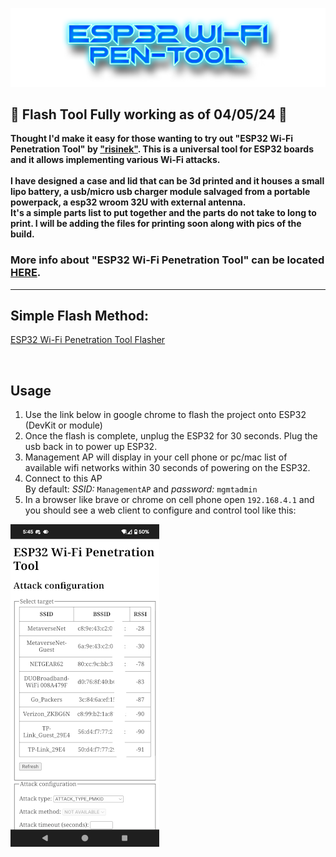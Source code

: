 ![Header](Images/esppt.png)
<br>

## 🌟 Flash Tool Fully working as of 04/05/24 🌟

<b>Thought I'd make it easy for those wanting to try out "ESP32 Wi-Fi Penetration Tool" by <a href="https://github.com/risinek/esp32-wifi-penetration-tool">"risinek"</a>. This is a universal tool for ESP32 boards  and it allows implementing various Wi-Fi attacks. 
<br>
<br>
I have designed a case and lid that can be 3d printed and it houses a small lipo battery, a usb/micro usb charger module salvaged from a portable powerpack, a esp32 wroom 32U with external antenna. <br>
It's a simple parts list to put together and the parts do not take to long to print. I will be adding the files for printing soon along with pics of the build. </b>
<br>   
### More info about "ESP32 Wi-Fi Penetration Tool" can be located <a href="https://github.com/risinek/esp32-wifi-penetration-tool">HERE</a>.  
  
<hr>
  
## Simple Flash Method: <br>
<a href=https://atomnft.github.io/ESP32-Wi-Fi-Penetration-Tool/flash0.html>ESP32 Wi-Fi Penetration Tool Flasher</a>
  
  <br>

## Usage
1. Use the link below in google chrome to flash the project onto ESP32 (DevKit or module)
2. Once the flash is complete, unplug the ESP32 for 30 seconds. Plug the usb back in to power up ESP32.
3. Management AP will display in your cell phone or pc/mac list of available wifi networks within 30 seconds of powering on the ESP32.
4. Connect to this AP\
By default: 
*SSID:* `ManagementAP` and *password:* `mgmtadmin`
5. In a browser like brave or chrome on cell phone open `192.168.4.1` and you should see a web client to configure and control tool like this:

![Web client UI](Images/ui-img.png)
  
